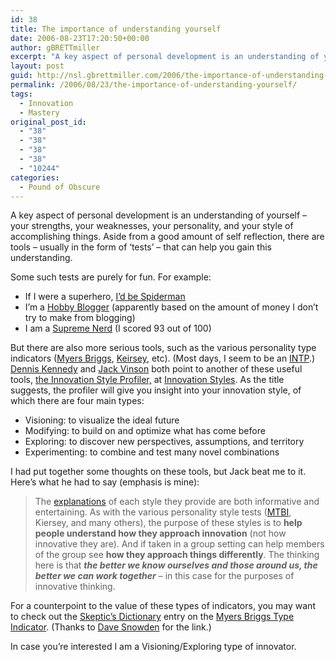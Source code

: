```yaml
---
id: 38
title: The importance of understanding yourself
date: 2006-08-23T17:20:50+00:00
author: gBRETTmiller
excerpt: "A key aspect of personal development is an understanding of yourself - your strengths, your weaknesses, your personality, and your style of accomplishing things. Aside from a good amount of self reflection, there are tools - usually in the form of 'tests' - that can help you gain this understanding."
layout: post
guid: http://nsl.gbrettmiller.com/2006/the-importance-of-understanding-yourself
permalink: /2006/08/23/the-importance-of-understanding-yourself/
tags:
  - Innovation
  - Mastery
original_post_id:
  - "38"
  - "38"
  - "38"
  - "38"
  - "10244"
categories:
  - Pound of Obscure
---
```

A key aspect of personal development is an understanding of yourself &#8211; your strengths, your weaknesses, your personality, and your style of accomplishing things. Aside from a good amount of self reflection, there are tools &#8211; usually in the form of &#8216;tests&#8217; &#8211; that can help you gain this understanding.

Some such tests are purely for fun. For example:

  * If I were a superhero, [I&#8217;d be Spiderman](http://www.seabreezecomputers.com/superhero "Superhero Personality Test")
  * I&#8217;m a [Hobby Blogger](http://www.problogger.net/problogger-quiz/ "Problogger Quiz") (apparently based on the amount of money I don&#8217;t try to make from blogging)
  * I am a [Supreme Nerd](http://www.wxplotter.com/ft_nq.php "How NERDY are You?") (I scored 93 out of 100)

But there are also more serious tools, such as the various personality type indicators ([Myers Briggs](http://www.similarminds.com/ "Myers Briggs Personality Test"), [Keirsey](http://www.keirsey.com/ "Keirsey Temperament Website"), etc). (Most days, I seem to be an [INTP](http://keirsey.com/personality/ntip.html "The Portrait of the Architect Rational (Keirsey)").) [Dennis Kennedy](http://www.denniskennedy.com/blog/2006/08/your_innovation_style.html "Your Innovation Style (DennisKennedy.blog)") and [Jack Vinson](http://blog.jackvinson.com/archives/2006/08/22/my_innovation_style_exploring.html "My innovation style:  Exploring (Jack Vinson)") both point to another of these useful tools, [the Innovation Style Profiler,](https://innovationstyles.com/is2006/Welcome.aspx?s=IT2006 "Welcome to Innovation Styles Profiler") at [Innovation Styles](http://innovationstyles.com/isinc/ "Innovation Styles"). As the title suggests, the profiler will give you insight into your innovation style, of which there are four main types:

  * Visioning: to visualize the ideal future
  * Modifying: to build on and optimize what has come before
  * Exploring: to discover new perspectives, assumptions, and territory
  * Experimenting: to combine and test many novel combinations

I had put together some thoughts on these tools, but Jack beat me to it. Here&#8217;s what he had to say (emphasis is mine):

<blockquote title="My Innovation Style - Exploring" cite="http://blog.jackvinson.com/archives/2006/08/22/my_innovation_style_exploring.html">
  <p>
    The <a href="http://www.innovationstyles.com/is2006/abouttheisp.aspx">explanations</a> of each style they provide are both informative and entertaining. As with the various personality style tests (<a href="http://blog.jackvinson.com/archives/2003/10/17/today_i_am_entj.html">MTBI</a>, Kiersey, and many others), the purpose of these styles is to <strong>help people understand how they approach innovation</strong> (not how innovative they are). And if taken in a group setting can help members of the group see <strong>how they approach things differently</strong>. The thinking here is that <em><strong>the better we know ourselves and those around us, the better we can work together</strong></em> &#8211; in this case for the purposes of innovative thinking.
  </p>
</blockquote>

For a counterpoint to the value of these types of indicators, you may want to check out the [Skeptic&#8217;s Dictionary](http://skepdic.com/contents.html "Table of Contents - Skeptics Dictionary") entry on the [Myers Briggs Type Indicator](http://skepdic.com/myersb.html "Myers Briggs Type Indicator (r) - Skeptics Dictionary"). (Thanks to [Dave Snowden](http://www.cognitive-edge.com/2006/07/the_skeptics_dictionary.php "the Skeptics Dictionary (Cognitive Edge)") for the link.)

In case you&#8217;re interested I am a Visioning/Exploring type of innovator.